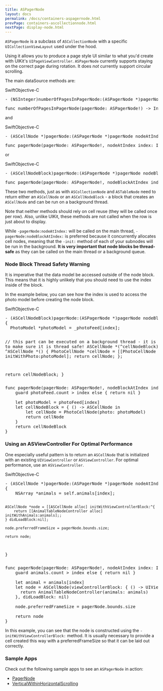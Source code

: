 ```yaml
---
title: ASPagerNode
layout: docs
permalink: /docs/containers-aspagernode.html
prevPage: containers-ascollectionnode.html
nextPage: display-node.html
---
```


`ASPagerNode` is a subclass of `ASCollectionNode` with a specific `UICollectionViewLayout` used under the hood. 

Using it allows you to produce a page style UI similar to what you'd create with UIKit's `UIPageViewController`. `ASPagerNode` currently supports staying on the correct page during rotation. It does _not_ currently support circular scrolling.

The main dataSource methods are:

<div class = "highlight-group">
<span class="language-toggle"><a data-lang="swift" class="swiftButton">Swift</a><a data-lang="objective-c" class = "active objcButton">Objective-C</a></span>
<div class = "code">
<pre lang="objc" class="objcCode">
- (NSInteger)numberOfPagesInPagerNode:(ASPagerNode *)pagerNode
</pre>

<pre lang="swift" class = "swiftCode hidden">
func numberOfPagesInPagerNode(pagerNode: ASPagerNode!) -> Int 
</pre>
</div>
</div>

and 

<div class = "highlight-group">
<span class="language-toggle"><a data-lang="swift" class="swiftButton">Swift</a><a data-lang="objective-c" class = "active objcButton">Objective-C</a></span>
<div class = "code">
<pre lang="objc" class="objcCode">
- (ASCellNode *)pagerNode:(ASPagerNode *)pagerNode nodeAtIndex:(NSInteger)index
</pre>

<pre lang="swift" class = "swiftCode hidden">
func pagerNode(pagerNode: ASPagerNode!, nodeAtIndex index: Int) -> ASCellNode!
</pre>
</div>
</div>

or

<div class = "highlight-group">
<span class="language-toggle"><a data-lang="swift" class="swiftButton">Swift</a><a data-lang="objective-c" class = "active objcButton">Objective-C</a></span>
<div class = "code">
<pre lang="objc" class="objcCode">
- (ASCellNodeBlock)pagerNode:(ASPagerNode *)pagerNode nodeBlockAtIndex:(NSInteger)index`
</pre>

<pre lang="swift" class = "swiftCode hidden">
func pagerNode(pagerNode: ASPagerNode!, nodeBlockAtIndex index: Int) -> ASCellNodeBlock!
</pre>
</div>
</div>

These two methods, just as with `ASCollectionNode` and `ASTableNode` need to return either an `ASCellNode` or an `ASCellNodeBlock` - a block that creates an `ASCellNode` and can be run on a background thread. 

Note that neither methods should rely on cell reuse (they will be called once per row). Also, unlike UIKit, these methods are not called when the row is just about to display. 

While `-pagerNode:nodeAtIndex:` will be called on the main thread, `-pagerNode:nodeBlockAtIndex:` is preferred because it concurrently allocates cell nodes, meaning that the `-init:` method of each  of your subnodes will be run in the background. **It is very important that node blocks be thread-safe** as they can be called on the main thread or a background queue.

### Node Block Thread Safety Warning

It is imperative that the data model be accessed outside of the node block. This means that it is highly unlikely that you should need to use the index inside of the block. 

In the example below, you can see how the index is used to access the photo model before creating the node block.

<div class = "highlight-group">
<span class="language-toggle"><a data-lang="swift" class="swiftButton">Swift</a><a data-lang="objective-c" class = "active objcButton">Objective-C</a></span>
<div class = "code">
  <pre lang="objc" class="objcCode">
- (ASCellNodeBlock)pagerNode:(ASPagerNode *)pagerNode nodeBlockAtIndex:(NSInteger)index
{
  PhotoModel *photoModel = _photoFeed[index];
  
  // this part can be executed on a background thread - it is important to make sure it is thread safe!
  ASCellNode *(^cellNodeBlock)() = ^ASCellNode *() {
    PhotoCellNode *cellNode = [[PhotoCellNode alloc] initWithPhoto:photoModel];
    return cellNode;
  };
  
  return cellNodeBlock;
}
</pre>

<pre lang="swift" class = "swiftCode hidden">
func pagerNode(pagerNode: ASPagerNode!, nodeBlockAtIndex index: Int) -> ASCellNodeBlock! {
    guard photoFeed.count > index else { return nil }
    
    let photoModel = photoFeed[index]
    let cellNodeBlock = { () -> ASCellNode in
        let cellNode = PhotoCellNode(photo: photoModel)
        return cellNode
    }
    return cellNodeBlock
}
</pre>
</div>
</div>

### Using an ASViewController For Optimal Performance

One especially useful pattern is to return an `ASCellNode` that is initialized with an existing `UIViewController` or `ASViewController`. For optimal performance, use an `ASViewController`.

<div class = "highlight-group">
<span class="language-toggle"><a data-lang="swift" class="swiftButton">Swift</a><a data-lang="objective-c" class = "active objcButton">Objective-C</a></span>
<div class = "code">
  <pre lang="objc" class="objcCode">
- (ASCellNode *)pagerNode:(ASPagerNode *)pagerNode nodeAtIndex:(NSInteger)index
{
    NSArray *animals = self.animals[index];
    
    ASCellNode *node = [[ASCellNode alloc] initWithViewControllerBlock:^{
        return [[AnimalTableNodeController alloc] initWithAnimals:animals];;
    } didLoadBlock:nil];
    
    node.preferredFrameSize = pagerNode.bounds.size;
    
    return node;
}
</pre>

<pre lang="swift" class = "swiftCode hidden">
func pagerNode(pagerNode: ASPagerNode!, nodeAtIndex index: Int) -> ASCellNode! {
    guard animals.count > index else { return nil }

    let animal = animals[index]
    let node = ASCellNode(viewControllerBlock: { () -> UIViewController in
      return AnimalTableNodeController(animals: animals)
    }, didLoadBlock: nil)

    node.preferredFrameSize = pagerNode.bounds.size

    return node
}
</pre>
</div>
</div>

In this example, you can see that the node is constructed using the `-initWithViewControllerBlock:` method.  It is usually necessary to provide a cell created this way with a preferredFrameSize so that it can be laid out correctly.

### Sample Apps

Check out the following sample apps to see an `ASPagerNode` in action:
<ul>
  <li><a href="https://github.com/facebook/AsyncDisplayKit/tree/master/examples/PagerNode">PagerNode</a></li>
  <li><a href="https://github.com/facebook/AsyncDisplayKit/tree/master/examples/VerticalWithinHorizontalScrolling">VerticalWithinHorizontalScrolling</a></li>
</ul>
